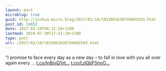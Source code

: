 ```yaml
---
layout: post
microblog: true
guid: http://joshua.micro.blog/2017/02/18/t833061638744002563.html
post_id: 34052
date: 2017-02-19T08:12:26+1100
lastmod: 2019-07-30T17:41:19+1100
type: post
url: /2017/02/18/t833061638744002563.html
---
```

"I promise to face every day as a new day – to fall in love with you all over again every … [t.co/InBpiQ1nt...](https://t.co/InBpiQ1nt9) [t.co/LdQbF5noO...](https://t.co/LdQbF5noOR)
